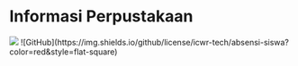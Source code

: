 # Informasi Perpustakaan
<img src="1.png">

<span align="center">
  ![GitHub](https://img.shields.io/github/license/icwr-tech/absensi-siswa?color=red&style=flat-square)
</span>

